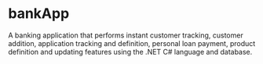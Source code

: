 # bankApp
A banking application that performs instant customer tracking, customer addition, application tracking and definition, personal loan payment, product definition and updating features using the .NET C# language and database.
